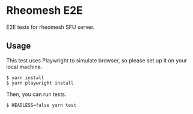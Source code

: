 # Rheomesh E2E
E2E tests for rheomesh SFU server.

## Usage
This test uses Playwright to simulate browser, so please set up it on your local machine.

```
$ yarn install
$ yarn playwright install
```

Then, you can run tests.

```
$ HEADLESS=false yarn test
```
